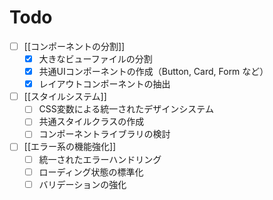# Todo
- [ ] [[コンポーネントの分割]]
	- [x] 大きなビューファイルの分割
	- [x] 共通UIコンポーネントの作成（Button, Card, Form など）
	- [x] レイアウトコンポーネントの抽出
- [ ] [[スタイルシステム]]
	- [ ] CSS変数による統一されたデザインシステム
	- [ ] 共通スタイルクラスの作成
	- [ ] コンポーネントライブラリの検討
- [ ] [[エラー系の機能強化]]
	- [ ] 統一されたエラーハンドリング
	- [ ] ローディング状態の標準化
	- [ ] バリデーションの強化